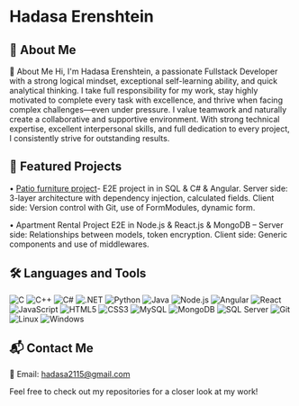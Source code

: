 # Hadasa Erenshtein
## 🌟 About Me
🌟 About Me
Hi, I'm Hadasa Erenshtein, a passionate Fullstack Developer with a strong logical mindset, exceptional self-learning ability, and quick analytical thinking.
I take full responsibility for my work, stay highly motivated to complete every task with excellence, and thrive when facing complex challenges—even under pressure.
I value teamwork and naturally create a collaborative and supportive environment.
With strong technical expertise, excellent interpersonal skills, and full dedication to every project, I consistently strive for outstanding results.
## 📁 Featured Projects
• [Patio furniture project](https://github.com/DassiErenshtein/patio_furniture)- E2E project in in SQL & C# & Angular. 
Server side: 3-layer architecture with dependency injection, calculated fields.
Client side: Version control with Git, use of FormModules, dynamic form.

• Apartment Rental Project E2E in Node.js & React.js & MongoDB –
Server side: Relationships between models, token encryption.
Client side: Generic components and use of middlewares.



## 🛠️ Languages and Tools
![C](https://img.shields.io/badge/C-A8B9CC?style=for-the-badge&logo=c&logoColor=white) ![C++](https://img.shields.io/badge/C++-00599C?style=for-the-badge&logo=cplusplus&logoColor=white) ![C#](https://img.shields.io/badge/C%23-239120?style=for-the-badge&logo=csharp&logoColor=white) ![.NET](https://img.shields.io/badge/.NET-5C2D91?style=for-the-badge&logo=dotnet&logoColor=white) ![Python](https://img.shields.io/badge/Python-3776AB?style=for-the-badge&logo=python&logoColor=white)
![Java](https://img.shields.io/badge/Java-007396?style=for-the-badge&logo=java&logoColor=white) ![Node.js](https://img.shields.io/badge/Node.js-43853D?style=for-the-badge&logo=node.js&logoColor=white) ![Angular](https://img.shields.io/badge/Angular-DD0031?style=for-the-badge&logo=angular&logoColor=white) ![React](https://img.shields.io/badge/React-61DAFB?style=for-the-badge&logo=react&logoColor=black) ![JavaScript](https://img.shields.io/badge/JavaScript-F7DF1E?style=for-the-badge&logo=javascript&logoColor=black)
 ![HTML5](https://img.shields.io/badge/HTML5-E34F26?style=for-the-badge&logo=html5&logoColor=white) ![CSS3](https://img.shields.io/badge/CSS3-1572B6?style=for-the-badge&logo=css3&logoColor=white) ![MySQL](https://img.shields.io/badge/MySQL-4479A1?style=for-the-badge&logo=mysql&logoColor=white) ![MongoDB](https://img.shields.io/badge/MongoDB-47A248?style=for-the-badge&logo=mongodb&logoColor=white) ![SQL Server](https://img.shields.io/badge/SQL%20Server-CC2927?style=for-the-badge&logo=microsoftsqlserver&logoColor=white)
 ![Git](https://img.shields.io/badge/Git-F05032?style=for-the-badge&logo=git&logoColor=white) ![Linux](https://img.shields.io/badge/Linux-FCC624?style=for-the-badge&logo=linux&logoColor=black)
 ![Windows](https://img.shields.io/badge/Windows-0078D6?style=for-the-badge&logo=windows&logoColor=white)
## 📬 Contact Me
📧 Email: hadasa2115@gmail.com

Feel free to check out my repositories for a closer look at my work!
